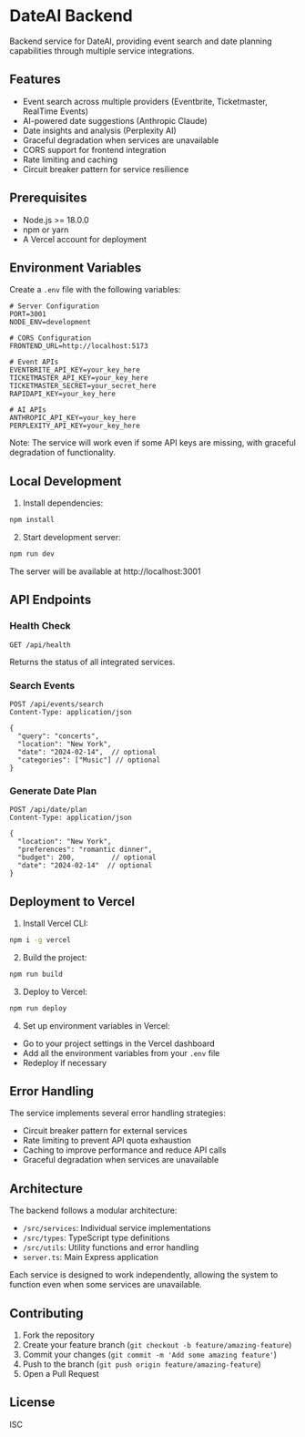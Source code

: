 # DateAI Backend

Backend service for DateAI, providing event search and date planning capabilities through multiple service integrations.

## Features

- Event search across multiple providers (Eventbrite, Ticketmaster, RealTime Events)
- AI-powered date suggestions (Anthropic Claude)
- Date insights and analysis (Perplexity AI)
- Graceful degradation when services are unavailable
- CORS support for frontend integration
- Rate limiting and caching
- Circuit breaker pattern for service resilience

## Prerequisites

- Node.js >= 18.0.0
- npm or yarn
- A Vercel account for deployment

## Environment Variables

Create a `.env` file with the following variables:

```env
# Server Configuration
PORT=3001
NODE_ENV=development

# CORS Configuration
FRONTEND_URL=http://localhost:5173

# Event APIs
EVENTBRITE_API_KEY=your_key_here
TICKETMASTER_API_KEY=your_key_here
TICKETMASTER_SECRET=your_secret_here
RAPIDAPI_KEY=your_key_here

# AI APIs
ANTHROPIC_API_KEY=your_key_here
PERPLEXITY_API_KEY=your_key_here
```

Note: The service will work even if some API keys are missing, with graceful degradation of functionality.

## Local Development

1. Install dependencies:
```bash
npm install
```

2. Start development server:
```bash
npm run dev
```

The server will be available at http://localhost:3001

## API Endpoints

### Health Check
```
GET /api/health
```
Returns the status of all integrated services.

### Search Events
```
POST /api/events/search
Content-Type: application/json

{
  "query": "concerts",
  "location": "New York",
  "date": "2024-02-14",  // optional
  "categories": ["Music"] // optional
}
```

### Generate Date Plan
```
POST /api/date/plan
Content-Type: application/json

{
  "location": "New York",
  "preferences": "romantic dinner",
  "budget": 200,         // optional
  "date": "2024-02-14"  // optional
}
```

## Deployment to Vercel

1. Install Vercel CLI:
```bash
npm i -g vercel
```

2. Build the project:
```bash
npm run build
```

3. Deploy to Vercel:
```bash
npm run deploy
```

4. Set up environment variables in Vercel:
- Go to your project settings in the Vercel dashboard
- Add all the environment variables from your `.env` file
- Redeploy if necessary

## Error Handling

The service implements several error handling strategies:

- Circuit breaker pattern for external services
- Rate limiting to prevent API quota exhaustion
- Caching to improve performance and reduce API calls
- Graceful degradation when services are unavailable

## Architecture

The backend follows a modular architecture:

- `/src/services`: Individual service implementations
- `/src/types`: TypeScript type definitions
- `/src/utils`: Utility functions and error handling
- `server.ts`: Main Express application

Each service is designed to work independently, allowing the system to function even when some services are unavailable.

## Contributing

1. Fork the repository
2. Create your feature branch (`git checkout -b feature/amazing-feature`)
3. Commit your changes (`git commit -m 'Add some amazing feature'`)
4. Push to the branch (`git push origin feature/amazing-feature`)
5. Open a Pull Request

## License

ISC